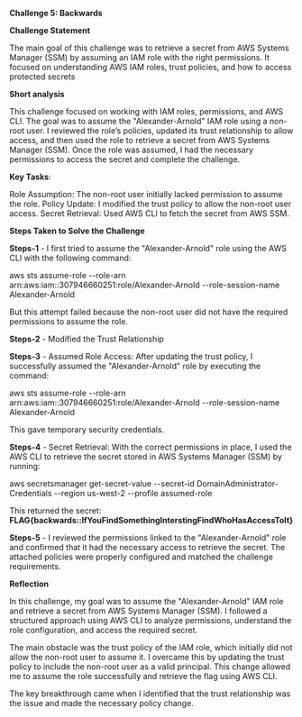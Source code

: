 **Challenge 5: Backwards**

**Challenge Statement**

The main goal of this challenge was to retrieve a secret from AWS Systems Manager (SSM) by assuming an IAM role with the right permissions. It focused on understanding AWS IAM roles, trust policies, and how to access protected secrets

**Short analysis**

This challenge focused on working with IAM roles, permissions, and AWS CLI. The goal was to assume the "Alexander-Arnold" IAM role using a non-root user. I reviewed the role’s policies, updated its trust relationship to allow access, and then used the role to retrieve a secret from AWS Systems Manager (SSM). Once the role was assumed, I had the necessary permissions to access the secret and complete the challenge.

**Key Tasks**:

Role Assumption: The non-root user initially lacked permission to assume the role.
Policy Update: I modified the trust policy to allow the non-root user access.
Secret Retrieval: Used AWS CLI to fetch the secret from AWS SSM.

**Steps Taken to Solve the Challenge**

**Steps-1** - I first tried to assume the "Alexander-Arnold" role using the AWS CLI with the following command:

  aws sts assume-role --role-arn arn:aws:iam::307946660251:role/Alexander-Arnold --role-session-name Alexander-Arnold

But this attempt failed because the non-root user did not have the required permissions to assume the role.

**Steps-2** - Modified the Trust Relationship

**Steps-3** - Assumed Role Access: After updating the trust policy, I successfully assumed the "Alexander-Arnold" role by executing the command: 

  aws sts assume-role --role-arn arn:aws:iam::307946660251:role/Alexander-Arnold --role-session-name Alexander-Arnold
  
This gave temporary security credentials.

**Steps-4** - Secret Retrieval: With the correct permissions in place, I used the AWS CLI to retrieve the secret stored in AWS Systems Manager (SSM) by running: 

 aws secretsmanager get-secret-value --secret-id DomainAdministrator-Credentials --region us-west-2 --profile assumed-role
 
This returned the secret: **FLAG{backwards::IfYouFindSomethingInterstingFindWhoHasAccessToIt}**

**Steps-5** - I reviewed the permissions linked to the "Alexander-Arnold" role and confirmed that it had the necessary access to retrieve the secret. The attached policies were properly configured and matched the challenge requirements.

**Reflection**

In this challenge, my goal was to assume the "Alexander-Arnold" IAM role and retrieve a secret from AWS Systems Manager (SSM). I followed a structured approach using AWS CLI to analyze permissions, understand the role configuration, and access the required secret.

The main obstacle was the trust policy of the IAM role, which initially did not allow the non-root user to assume it. I overcame this by updating the trust policy to include the non-root user as a valid principal. This change allowed me to assume the role successfully and retrieve the flag using AWS CLI.

The key breakthrough came when I identified that the trust relationship was the issue and made the necessary policy change.
